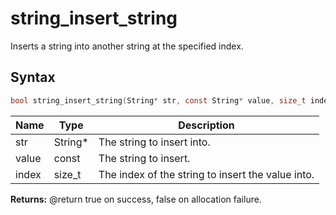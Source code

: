 # string_insert_string

Inserts a string into another string at the specified index.

## Syntax

```c
bool string_insert_string(String* str, const String* value, size_t index);
```

| Name | Type | Description |
| --- | --- | --- |
| str | String* | The string to insert into. |
| value | const | The string to insert. |
| index | size_t | The index of the string to insert the value into. |

**Returns:** @return true on success, false on allocation failure.


